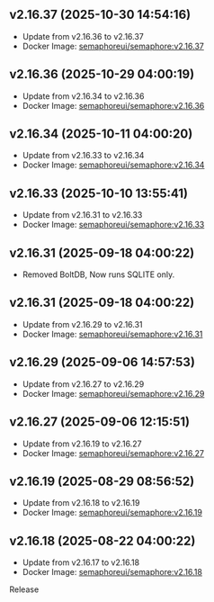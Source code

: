 ## v2.16.37 (2025-10-30 14:54:16)
- Update from v2.16.36 to v2.16.37
- Docker Image: [semaphoreui/semaphore:v2.16.37](https://hub.docker.com/r/semaphoreui/semaphore/tags)

## v2.16.36 (2025-10-29 04:00:19)
- Update from v2.16.34 to v2.16.36
- Docker Image: [semaphoreui/semaphore:v2.16.36](https://hub.docker.com/r/semaphoreui/semaphore/tags)

## v2.16.34 (2025-10-11 04:00:20)
- Update from v2.16.33 to v2.16.34
- Docker Image: [semaphoreui/semaphore:v2.16.34](https://hub.docker.com/r/semaphoreui/semaphore/tags)

## v2.16.33 (2025-10-10 13:55:41)
- Update from v2.16.31 to v2.16.33
- Docker Image: [semaphoreui/semaphore:v2.16.33](https://hub.docker.com/r/semaphoreui/semaphore/tags)

## v2.16.31 (2025-09-18 04:00:22)
- Removed BoltDB, Now runs SQLITE only.
## v2.16.31 (2025-09-18 04:00:22)
- Update from v2.16.29 to v2.16.31
- Docker Image: [semaphoreui/semaphore:v2.16.31](https://hub.docker.com/r/semaphoreui/semaphore/tags)

## v2.16.29 (2025-09-06 14:57:53)
- Update from v2.16.27 to v2.16.29
- Docker Image: [semaphoreui/semaphore:v2.16.29](https://hub.docker.com/r/semaphoreui/semaphore/tags)

## v2.16.27 (2025-09-06 12:15:51)
- Update from v2.16.19 to v2.16.27
- Docker Image: [semaphoreui/semaphore:v2.16.27](https://hub.docker.com/r/semaphoreui/semaphore/tags)

## v2.16.19 (2025-08-29 08:56:52)
- Update from v2.16.18 to v2.16.19
- Docker Image: [semaphoreui/semaphore:v2.16.19](https://hub.docker.com/r/semaphoreui/semaphore/tags)

## v2.16.18 (2025-08-22 04:00:22)
- Update from v2.16.17 to v2.16.18
- Docker Image: [semaphoreui/semaphore:v2.16.18](https://hub.docker.com/r/semaphoreui/semaphore/tags)

Release
